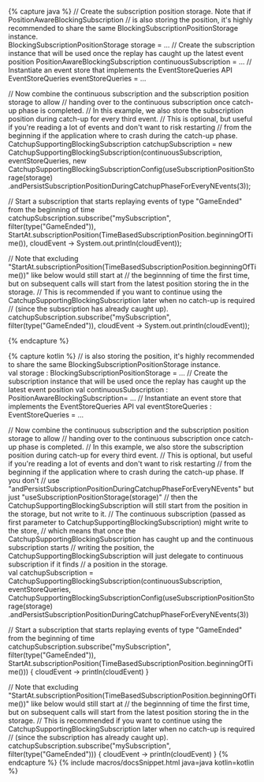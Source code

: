 {% capture java %}
// Create the subscription position storage. Note that if PositionAwareBlockingSubscription
// is also storing the position, it's highly recommended to share the same BlockingSubscriptionPositionStorage instance.     
BlockingSubscriptionPositionStorage storage = ...
// Create the subscription instance that will be used once the replay has caught up the latest event position
PositionAwareBlockingSubscription continuousSubscription = ...
// Instantiate an event store that implements the EventStoreQueries API
EventStoreQueries eventStoreQueries = ... 


// Now combine the continuous subscription and the subscription position storage to allow
// handing over to the continuous subscription once catch-up phase is completed.
// In this example, we also store the subscription position during catch-up for every third event.
// This is optional, but useful if you're reading a lot of events and don't want to risk restarting 
// from the beginning if the application where to crash during the catch-up phase.   
CatchupSupportingBlockingSubscription catchupSubscription = new CatchupSupportingBlockingSubscription(continuousSubscription, eventStoreQueries, 
            new CatchupSupportingBlockingSubscriptionConfig(useSubscriptionPositionStorage(storage)
                    .andPersistSubscriptionPositionDuringCatchupPhaseForEveryNEvents(3));

// Start a subscription that starts replaying events of type "GameEnded" from the beginning of time
catchupSubscription.subscribe("mySubscription", filter(type("GameEnded")), StartAt.subscriptionPosition(TimeBasedSubscriptionPosition.beginningOfTime()), cloudEvent -> System.out.println(cloudEvent));

// Note that excluding "StartAt.subscriptionPosition(TimeBasedSubscriptionPosition.beginningOfTime())" like below would still start at 
// the beginnning of time the first time, but on subsequent calls will start from the latest position storing the in the storage.
// This is recommended if you want to continue using the CatchupSupportingBlockingSubscription later when no catch-up is required
// (since the subscription has already caught up).
catchupSubscription.subscribe("mySubscription", filter(type("GameEnded")), cloudEvent -> System.out.println(cloudEvent));

{% endcapture %}

{% capture kotlin %}
// is also storing the position, it's highly recommended to share the same BlockingSubscriptionPositionStorage instance.     
val storage : BlockingSubscriptionPositionStorage = ...
// Create the subscription instance that will be used once the replay has caught up the latest event position
val continuousSubscription : PositionAwareBlockingSubscription= ...
// Instantiate an event store that implements the EventStoreQueries API
val eventStoreQueries : EventStoreQueries = ... 


// Now combine the continuous subscription and the subscription position storage to allow
// handing over to the continuous subscription once catch-up phase is completed.
// In this example, we also store the subscription position during catch-up for every third event.
// This is optional, but useful if you're reading a lot of events and don't want to risk restarting 
// from the beginning if the application where to crash during the catch-up phase. If you don't
// use "andPersistSubscriptionPositionDuringCatchupPhaseForEveryNEvents" but just "useSubscriptionPositionStorage(storage)"
// then the CatchupSupportingBlockingSubscription will still start from the position in the storage, but not write to it.
// The continuous subscription (passed as first parameter to CatchupSupportingBlockingSubscription) might write to the store, 
// which means that once the CatchupSupportingBlockingSubscription has caught up and the continuous subscription starts
// writing the position, the CatchupSupportingBlockingSubscription will just delegate to continuous subscription if it finds
// a position in the storage.           
val catchupSubscription = CatchupSupportingBlockingSubscription(continuousSubscription, eventStoreQueries, 
            CatchupSupportingBlockingSubscriptionConfig(useSubscriptionPositionStorage(storage)
                    .andPersistSubscriptionPositionDuringCatchupPhaseForEveryNEvents(3))

// Start a subscription that starts replaying events of type "GameEnded" from the beginning of time
catchupSubscription.subscribe("mySubscription", filter(type("GameEnded")), StartAt.subscriptionPosition(TimeBasedSubscriptionPosition.beginningOfTime())) { cloudEvent -> 
    println(cloudEvent)
}

// Note that excluding "StartAt.subscriptionPosition(TimeBasedSubscriptionPosition.beginningOfTime())" like below would still start at 
// the beginnning of time the first time, but on subsequent calls will start from the latest position storing the in the storage.
// This is recommended if you want to continue using the CatchupSupportingBlockingSubscription later when no catch-up is required
// (since the subscription has already caught up).
catchupSubscription.subscribe("mySubscription", filter(type("GameEnded"))) { cloudEvent -> 
    println(cloudEvent)
}
{% endcapture %}
{% include macros/docsSnippet.html java=java kotlin=kotlin %}